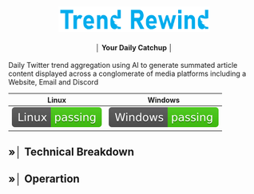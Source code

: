 <p align="center" width="100%">
    <img width="60%" src="/website/static/img/RewindLogoSmall.png">
</p>
<div align="center">
  <h4>│ Your Daily Catchup │</h4>
</div>

Daily Twitter trend aggregation using AI to generate summated article content displayed across a conglomerate of media platforms including a Website, Email and Discord

| Linux  | Windows |
|--------|---------|
| ![GitHub Workflow Status](https://github.com/CR3A7OR/AutoSleuth/blob/main/README_Photos/Linux%20passing.svg) | ![GitHub Workflow Status](https://github.com/CR3A7OR/AutoSleuth/blob/main/README_Photos/Windows%20passing.svg) |

## »│ Technical Breakdown

## »│ Operartion

